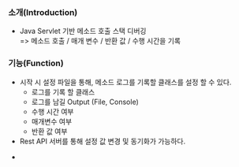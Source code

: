 ### 소개(Introduction)

- Java Servlet 기반 메소드 호출 스택 디버깅  
=> 메소드 호출 / 매개 변수 / 반환 값 / 수행 시간을 기록

### 기능(Function)

* 시작 시 설정 파일을 통해, 메소드 로그를 기록할 클래스를 설정 할 수 있다.  
  * 로그를 기록 할 클래스
  * 로그를 남길 Output (File, Console)
  * 수행 시간 여부
  * 매개변수  여부
  * 반환 값 여부
* Rest API 서버를 통해 설정 값 변경 및 동기화가 가능하다.


-


